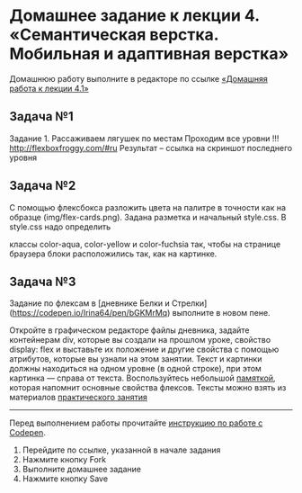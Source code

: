 # Домашнее задание к лекции 4. «Семантическая верстка. Мобильная и адаптивная верстка»
Домашнюю работу выполните в редакторе по ссылке [«Домашняя работа к лекции 4.1»](https://codepen.io/Irina64/pen/GRGxJyd)

## Задача №1
Задание 1. Рассаживаем лягушек по местам Проходим все уровни !!! http://flexboxfroggy.com/#ru Результат – ссылка на скриншот последнего уровня

## Задача №2
С помощью флексбокса разложить цвета на палитре в точности как на образце (img/flex-cards.png). 
Задана разметка и начальный style.css. В style.css надо определить
 
классы color-aqua, color-yellow и color-fuchsia так, чтобы на странице браузера блоки расположились так, как на картинке.


## Задача №3
Задание по флексам в [дневнике Белки и Cтрелки] (https://codepen.io/Irina64/pen/bGKMrMq) выполните в новом пене.

Откройте в графическом редакторе файлы дневника, задайте контейнерам div, которые вы создали на прошлом уроке, 
свойство display: flex и выставьте их положение и другие свойства с помощью атрибутов, которые вы узнали на этом занятии.
Текст и картинки должны находиться на одном уровне (в одной строке), при этом картинка — справа от текста.
Воспользуйтесь небольшой [памяткой](https://darekkay.com/flexbox-cheatsheet/), которая напомнит основные свойства флексов.
Тексты можно взять из материалов [практического занятия](https://drive.google.com/file/d/13eKz_hi7RKREYlLrK1PjzID3l6gX6kBN/view?usp=drive_link) 

---
Перед выполнением работы прочитайте [инструкцию по работе с Codepen](https://github.com/netology-code/guides/blob/master/codepen/).
1. Перейдите по ссылке, указанной в начале задания
2. Нажмите кнопку Fork
3. Выполните домашнее задание
4. Нажмите кнопку Save
